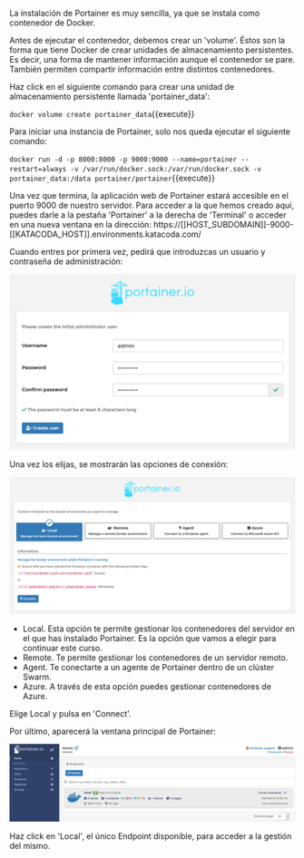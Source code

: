 La instalación de Portainer es muy sencilla, ya que se instala como contenedor de Docker.

Antes de ejecutar el contenedor, debemos crear un 'volume'. Éstos son la forma que tiene Docker de crear unidades de almacenamiento persistentes. Es decir, una forma de mantener información aunque el contenedor se pare. También permiten compartir información entre distintos contenedores.

Haz click en el siguiente comando para crear una unidad de almacenamiento persistente llamada 'portainer_data':

`docker volume create portainer_data`{{execute}}

Para iniciar una instancia de Portainer, solo nos queda ejecutar el siguiente comando:

`docker run -d -p 8000:8000 -p 9000:9000 --name=portainer --restart=always -v /var/run/docker.sock:/var/run/docker.sock -v portainer_data:/data portainer/portainer`{{execute}}

Una vez que termina, la aplicación web de Portainer estará accesible en el puerto 9000 de nuestro servidor. Para acceder a la que hemos creado aquí, puedes darle a la pestaña 'Portainer' a la derecha de 'Terminal' o acceder en una nueva ventana en la dirección: https://[[HOST_SUBDOMAIN]]-9000-[[KATACODA_HOST]].environments.katacoda.com/

Cuando entres por primera vez, pedirá que introduzcas un usuario y contraseña de administración:

![Usuario y contraseña de Portainer](https://raw.githubusercontent.com/DavidLMS/katacoda-scenarios/master/portainer/assets/user-pass-portainer.png)

Una vez los elijas, se mostrarán las opciones de conexión:

![Conexión de Portainer](https://raw.githubusercontent.com/DavidLMS/katacoda-scenarios/master/portainer/assets/conexion-portainer.png)

- Local. Esta opción te permite gestionar los contenedores del servidor en el que has instalado Portainer. Es la opción que vamos a elegir para continuar este curso.
- Remote. Te permite gestionar los contenedores de un servidor remoto.
- Agent. Te conectarte a un agente de Portainer dentro de un clúster Swarm.
- Azure. A través de esta opción puedes gestionar contenedores de Azure.

Elige Local y pulsa en 'Connect'.

Por último, aparecerá la ventana principal de Portainer:

![Página principal de Portainer](https://raw.githubusercontent.com/DavidLMS/katacoda-scenarios/master/portainer/assets/principal-portainer.png)

Haz click en 'Local', el único Endpoint disponible, para acceder a la gestión del mismo.